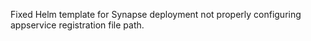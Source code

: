 Fixed Helm template for Synapse deployment not properly configuring appservice registration file path.
